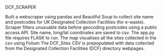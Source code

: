 DCF_SCRAPER

Built a webscraper using pandas and Beautiful Soup to collect site name and postcodes for UK Designated Collection Facilities (for e-waste). Scraper filters unusuable data before geocoding postcodes using a public access API. Site name, long/lat coordinates are saved to csv.
The app.py file requires FLASK to run. The map visualises all the sites collected in the csv using Folium
The DCF_Sites CSV is prepopulated with data collected from the Designated Collection Facilities (DCF) directory webpages.
